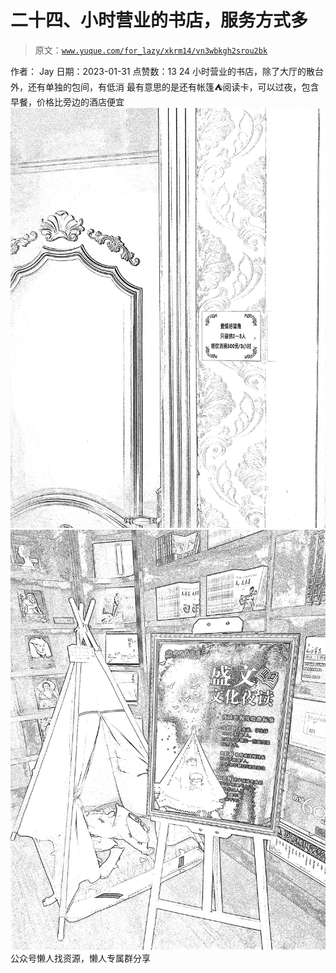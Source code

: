 # 二十四、小时营业的书店，服务方式多

> 原文：[`www.yuque.com/for_lazy/xkrm14/vn3wbkgh2srou2bk`](https://www.yuque.com/for_lazy/xkrm14/vn3wbkgh2srou2bk)

<ne-p id="uaf750ace" data-lake-id="uaf750ace"><ne-text id="u151fcd5a">作者： Jay</ne-text></ne-p> <ne-p id="u47f16280" data-lake-id="u47f16280"><ne-text id="u79918e34">日期：2023-01-31</ne-text></ne-p> <ne-p id="ufea90c06" data-lake-id="ufea90c06"><ne-text id="u44a8e328">点赞数：</ne-text><ne-text id="u96e77698" ne-bold="true">13</ne-text></ne-p> <ne-hole id="ue58ce979" data-lake-id="ue58ce979"><ne-card data-card-name="hr" data-card-type="block" id="JoFCt" data-event-boundary="card"><ne-p id="u38113137" data-lake-id="u38113137"><ne-text id="ufa4d7d9f">24 小时营业的书店，除了大厅的散台外，还有单独的包间，有低消 最有意思的是还有帐篷⛺阅读卡，可以过夜，包含早餐，价格比旁边的酒店便宜</ne-text></ne-p> <ne-p id="u790f4619" data-lake-id="u790f4619"><ne-card data-card-name="image" data-card-type="inline" id="J22oP" data-event-boundary="card">![](img/f38ebeeab54e8d62411297c9ed0e24e3.png)</ne-card></ne-p> <ne-p id="u58baf842" data-lake-id="u58baf842"><ne-card data-card-name="image" data-card-type="inline" id="Iyb7U" data-event-boundary="card">![](img/0ac1a86b7fb49ebfc01ddd1ed5528eec.png)</ne-card></ne-p> <ne-hole id="u1b4b4f0e" data-lake-id="u1b4b4f0e"><ne-card data-card-name="hr" data-card-type="block" id="JB8iJ" data-event-boundary="card"><ne-p id="ua6db03c2" data-lake-id="ua6db03c2"><ne-text id="u3d3785b8">公众号懒人找资源，懒人专属群分享</ne-text></ne-p></ne-card></ne-hole></ne-card></ne-hole>
